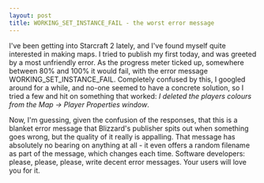 ```yaml
---
layout: post
title: WORKING_SET_INSTANCE_FAIL - the worst error message
---
```


I've been getting into Starcraft 2 lately, and I've found myself quite interested in making maps.  I tried to publish my first today, and was greeted by a most unfriendly error.  As the progress meter ticked up, somewhere between 80% and 100% it would fail, with the error message WORKING_SET_INSTANCE_FAIL.  Completely confused by this, I googled around for a while, and no-one seemed to have a concrete solution, so I tried a few and hit on something that worked: *I deleted the players colours from the Map -> Player Properties window*.

Now, I'm guessing, given the confusion of the responses, that this is a blanket error message that Blizzard's publisher spits out when something goes wrong, but the quality of it really is appalling.  That message has absolutely no bearing on anything at all - it even offers a random filename as part of the message, which changes each time.  Software developers: please, please, please, write decent error messages.  Your users will love you for it.

